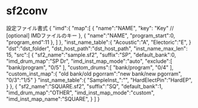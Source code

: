 # sf2conv

設定ファイル書式
{
    "imd":{
        "map":[
            {
                "name":"NAME",
                "key": "Key" // [optional] IMDファイルのキー
            },
            {
                "name":"NAME",
                "program_start":0,
                "program_end":11
            },
        ]
    },
    "inst_name_table":{
        "Acoustic":"A",
        "Electoric":"E",
    }
    "dst":"dst_folder",
    "dst_host_path":"dst_host_path",
    "inst_name_max_len": 15,
    "src":[
        {
            "sf2_name":"sample.sf2",
            "suffix":"SP",
            "default_bank":0,
            "imd_drum_map":"SP Dr",
            "imd_inst_map_mode":"auto",
            "exclude":[
                "bank/program", "0/5"
            ],
            "custom_drums":[
                "bank/program", "0/4"
            ],
            "custom_inst_map":{
                "old bank/old pgorram":"new bank/new pgorram",
                "0/3":"1/5"
            }
            "inst_name_table":{
                "SampleInst_":"",
                "HardElectPin":"HardEP",
            }
        },
        {
            "sf2_name":"SQUARE.sf2",
            "suffix":"SQ",
            "default_bank":1,
            "imd_drum_map":"OTHER",
            "imd_inst_map_mode":"custom",
            "imd_inst_map_name":"SQUARE",
        }
    ]
}
